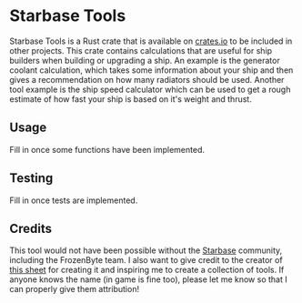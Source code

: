 # Starbase Tools

Starbase Tools is a Rust crate that is available on [crates.io](https://crates.io) to be included in other projects. This crate contains calculations that are useful for ship builders when building or upgrading a ship. An example is the generator coolant calculation, which takes some information about your ship and then gives a recommendation on how many radiators should be used. Another tool example is the ship speed calculator which can be used to get a rough estimate of how fast your ship is based on it's weight and thrust.

## Usage

Fill in once some functions have been implemented.

## Testing

Fill in once tests are implemented.

## Credits

This tool would not have been possible without the [Starbase](https://www.starbasegame.com/) community, including the FrozenByte team. I also want to give credit to the creator of [this sheet](https://docs.google.com/spreadsheets/d/1c9UkQGZJRCfddoVx_XmbYCdaTjFUC_e1d2n47WcTLRE/edit#gid=632687776) for creating it and inspiring me to create a collection of tools. If anyone knows the name (in game is fine too), please let me know so that I can properly give them attribution!
